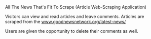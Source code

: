All The News That's Fit To Scrape (Article Web-Scraping Application)

Visitors can view and read articles and leave comments. Articles are scraped from the www.goodnewsnetwork.org/latest-news/

Users are given the opportunity to delete their comments as well.
